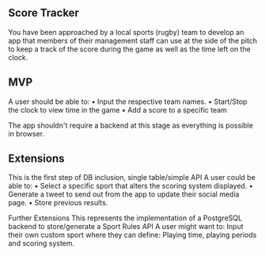 ## Score Tracker

You have been approached by a local sports (rugby) team to develop an app that  members of their management staff can use at the side of the pitch to keep a track of the score during the game as well as the time left on the clock.

## MVP
A user should be able to:
	• Input the respective team names.
	• Start/Stop the clock to view time in the game
	• Add a score to a specific team

The app shouldn't require a backend at this stage as everything is possible in browser.

## Extensions
This is the first step of DB inclusion, single table/simple API
A user could be able to:
	• Select a specific sport that alters the scoring system displayed.
	• Generate a tweet to send out from the app to update their social media page.
	• Store previous results.

Further Extensions
This represents the implementation of a PostgreSQL backend to store/generate a Sport Rules API
A user might want to:
Input their own custom sport where they can define: Playing time, playing periods and scoring system.

